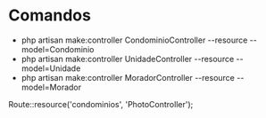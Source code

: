 # Comandos

- php artisan make:controller CondominioController --resource --model=Condominio
- php artisan make:controller UnidadeController --resource --model=Unidade
- php artisan make:controller MoradorController --resource --model=Morador

Route::resource('condominios', 'PhotoController');
